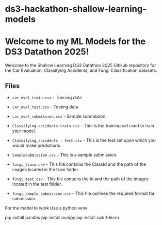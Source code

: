 # ds3-hackathon-shallow-learning-models

# Welcome to my ML Models for the DS3 Datathon 2025!

Welcome to the Shallow Learning DS3 Datathon 2025 GitHub repository for the Car Evaluation, Classifying Accidents, and Fungi Classification datasets.
## Files

- `car_eval_train.csv` - Training data
- `car_eval_test.csv` - Testing data
- `car_eval_submission.csv` - Sample submission.

- `Classifying_accidents-train.csv` - This is the training set used to train your model.
- `Classifying_accidents - test.csv` - This is the test set upon which you would make predictions.
- `SampleSubmission.csv` - This is a sample submission.

- `fungi_train.csv` - This file contains the ClassId and the path of the images located in the train folder.
- `fungi_test.csv` - This file contains the id and the path of the images located in the test folder.
- `fungi_sample_submission.csv` - This file outlines the required format for submission.

For the model to work
Use a python venv

pip install pandas
pip install numpy
pip install scikit-learn
